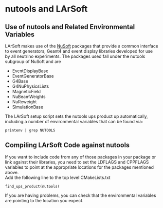 

# nutools and LArSoft

## Use of nutools and Related Environmental Variables

LArSoft makes use of the [NuSoft](https://cdcvs.fnal.gov/redmine/projects/nutools/wiki/) packages that provide a common interface to event generators, Geant4 and event display libraries developed for use by all neutrino experiments. The packages used fall under the nutools subgroup of NuSoft and are

-   EventDisplayBase
-   EventGeneratorBase
-   G4Base
-   G4NuPhysicsLists
-   MagneticField
-   NuBeamWeights
-   NuReweight
-   SimulationBase

The LArSoft setup script sets the nutools ups product up automatically, including a number of environmental variables that can be found via:

    printenv | grep NUTOOLS
    
## Compiling LArSoft Code against nutools

If you want to include code from any of those packages in your package or link against their libraries, you need to set the LDFLAGS and CPPFLAGS variables to point at the appropriate locations for the packages mentioned above.  
Add the following line to the top level CMakeLists.txt

    find_ups_product(nutools)

If you are having problems, you can check that the environmental variables are pointing to the location you expect.
